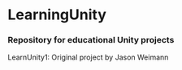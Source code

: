 # LearningUnity
### Repository for educational Unity projects



LearnUnity1: Original project by Jason Weimann
